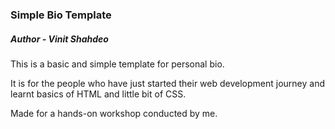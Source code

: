 ### Simple Bio Template
##### Author - Vinit Shahdeo

This is a basic and simple template for personal bio.

It is for the people who have just started their web development journey and learnt basics of HTML and little bit of CSS.

Made for a hands-on workshop conducted by me.
